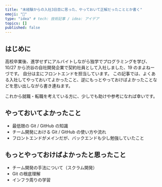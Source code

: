 ```yaml
---
title: "未経験からの入社3日目に思った、やっておいて正解だったこととか書く"
emoji: "🐙"
type: "idea" # tech: 技術記事 / idea: アイデア
topics: []
published: false
---
```


## はじめに

高校卒業後、進学せずにアルバイトしながら独学でプログラミングを学び、10/27 から渋谷の自社開発企業で契約社員として入社しました、19 のまよねーづです。
自分は主にフロントエンドを担当しています。
この記事では、よくある入社してやっておいてよかったこと、逆にもっとやっておけばよかったことなどを思い出しながら書き連ねます。

これから就職・転職を考えている方に、少しでも助けや参考になれば幸いです。

## やっておいてよかったこと

- 最低限の Git / GitHub の知識
- チーム開発における Git / GitHub の使い方や流れ
- フロントエンドがメインだが、バックエンドも少し勉強していたこと

## もっとやっておけばよかったと思ったこと

- チーム開発の手法について（スクラム開発）
- Git の根底理解
- インフラ周りの学習
